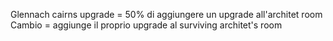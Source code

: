 Glennach cairns
upgrade = 50% di aggiungere un upgrade all'architet room
Cambio = aggiunge il proprio upgrade al surviving architet's room

